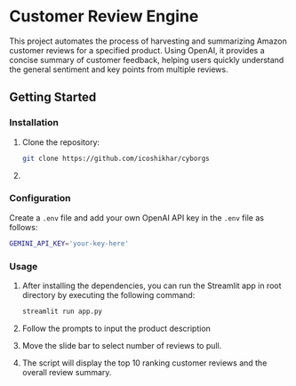 # Customer Review Engine

This project automates the process of harvesting and summarizing Amazon customer reviews for a specified product. Using OpenAI, it provides a concise summary of customer feedback, helping users quickly understand the general sentiment and key points from multiple reviews.

## Getting Started

### Installation

1. Clone the repository:
   ```bash
   git clone https://github.com/icoshikhar/cyborgs
   ```

2. 


### Configuration

Create a `.env` file and add your own OpenAI API key in the `.env` file as follows:

```bash
GEMINI_API_KEY='your-key-here'
```

### Usage

1. After installing the dependencies, you can run the Streamlit app in root directory by executing the following command:
   
   ```bash
   streamlit run app.py
   ```

2. Follow the prompts to input the product description 

3. Move the slide bar to select number of reviews to pull.

4. The script will display the top 10 ranking customer reviews and the overall review summary.